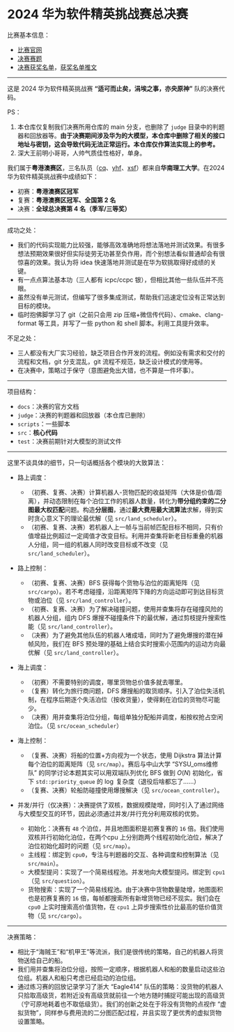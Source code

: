 # 2024 华为软件精英挑战赛总决赛

比赛基本信息：

- [比赛官网](https://developer.huaweicloud.com/codecraft2024)
- [决赛赛题](https://bbs.huaweicloud.com/forum/thread-02107148304313640001-1-1.html)
- [决赛获奖名单](https://competition.huaweicloud.com/advance/1000042021/html13)，[获奖名单推文](https://mp.weixin.qq.com/s?__biz=MzIyMjAwNTU2Mg==&mid=2651077568&idx=2&sn=c7c8af782f809f2f89ee25b5e2aaed81&chksm=f3c48b95c4b302834c3c61c31cb186cf02ea9b1a466a97027121aaaaf5f8b90b96c27b09a168&mpshare=1&scene=2&srcid=0429mxdk36FwhpDmRiD7EQzJ&sharer_shareinfo=9a749603b1f7caea014b25fb36ba9d42&sharer_shareinfo_first=9a749603b1f7caea014b25fb36ba9d42#rd)

------

这是 2024 华为软件精英挑战赛 **“适可而止矣，涓埃之事，亦央原神”** 队的决赛代码。

PS：
1. 本仓库仅复制我们决赛所用仓库的 main 分支，也删除了 `judge` 目录中的判题器和回放器等。**由于决赛期间涉及华为的大模型，本仓库中删除了相关的接口地址与密钥，这会导致代码无法正常运行。本仓库仅作算法实现上的参考。**
2. 深大王前明小哥哥，人帅气质佳性格好，单身。

我们属于**粤港澳赛区**，三名队员（[cq](https://github.com/OrangeQi-CQ)、[yhf](https://github.com/yhf4aspe)、[xsf](https://github.com/zzwtx)）都来自**华南理工大学**。在2024华为软件精英挑战赛中成绩如下：

- 初赛：**粤港澳赛区冠军**
- 复赛：**粤港澳赛区冠军、全国第 2 名**
- 决赛：**全球总决赛第 4 名（季军/三等奖）**

------

成功之处：

- 我们的代码实现能力比较强，能够高效准确地将想法落地并测试效果。有很多想法预期效果很好但实际徒劳无功甚至负作用，而个别想法看似普通却会有很惊喜的效果。我认为将 idea 快速落地并测试是在华为软挑取得好成绩的关键。
- 有一点点算法基本功（三人都有 icpc/ccpc 银），但相比其他一些队伍并不亮眼。
- 虽然没有单元测试，但编写了很多集成测试，帮助我们迅速定位没有正常达到目标的模块。
- 临时抱佛脚学习了 git（之前只会用 zip 压缩+微信传代码）、cmake、clang-format 等工具，并写了一些 python 和 shell 脚本。利用工具提升效率。

不足之处：

- 三人都没有大厂实习经验，缺乏项目合作开发的流程。例如没有需求和交付的流程和文档，git 分支混乱，git 流程不规范，缺乏设计模式的使用等。
- 在决赛中，策略过于保守（意图避免出大错，也不算是一件坏事）。

------

项目结构：
- `docs`：决赛的官方文档
- `judge`：决赛的判题器和回放器（本仓库已删除）
- `scripts`：一些脚本
- `src`：**核心代码**
- `test`：决赛前期针对大模型的测试文件

------

这里不谈具体的细节，只一句话概括各个模块的大致算法：

- 路上调度：
    - （初赛、复赛、决赛）计算机器人-货物匹配的收益矩阵（大体是价值/距离），并动态限制在每个泊位工作的机器人数量，转化为**带分组约束的二分图最大权匹配**问题。构造**分层图**，通过**最大费用最大流算法**求解，得到实时贪心意义下的理论最优解（见 `src/land_scheduler`）。
    - （初赛、复赛、决赛）若机器人上一帧与当前帧匹配目标不相同，只有价值增益比例超过一定阈值才改变目标。利用并查集将新老目标重叠的机器人分组，同一组的机器人同时改变目标或不改变（见 `src/land_scheduler`）。

- 路上控制：
    - （初赛、复赛、决赛）BFS 获得每个货物与泊位的距离矩阵（见 `src/cargo`）。若不考虑碰撞，沿距离矩阵下降的方向运动即可到达目标货物或泊位（见 `src/land_controller`）。
    - （初赛、复赛、决赛）为了解决碰撞问题，使用并查集将存在碰撞风险的机器人分组，组内 DFS 爆搜不碰撞条件下的最优解，通过剪枝提升搜索性能（见 `src/land_controller`）。
    - （决赛）为了避免其他队伍的机器人堵成墙，同时为了避免爆搜的潜在掉帧风险，我们在 BFS 预处理的基础上结合实时搜索小范围内的运动方向最优解（见 `src/land_controller`）。
- 海上调度：
    - （初赛）不需要特别的调度，哪里货物总价值多就去哪里。
    - （复赛）转化为旅行商问题，DFS 爆搜船的取货顺序。引入了泊位失活机制，在程序后期逐个失活泊位（按收货量），使得剩在泊位的货物尽可能少。
    - （决赛）用并查集将泊位分组，每组单独分配船并调度，船按权抢占空闲泊位。（见 `src/ocean_scheduler`）
- 海上控制：
    - （复赛、决赛）将船的位置+方向视为一个状态，使用 Dijkstra 算法计算每个泊位的距离矩阵（见 `src/map`）。赛后与中山大学 “SYSU_oms维修队” 的同学讨论本题其实可以用双端队列优化 BFS 做到 $O(N)$ 初始化，省下 `std::priority_queue` 的 $\log$ 复杂度（退役后啥都忘了……）
    - （复赛、决赛）轮船防碰撞使用爆搜解决（见 `src/ocean_controller`）。

- 并发/并行（仅决赛）：决赛提供了双核，数据规模陡增，同时引入了通过网络与大模型交互的环节，因此必须通过并发/并行充分利用双核的优势。
    - 初始化：决赛有 `48`  个泊位，并且地图面积是初赛复赛的 `16` 倍。我们使用双核并行初始化泊位，在两个cpu 上分别跑两个线程初始化泊位，解决了泊位初始化超时的问题（见 `src/map`）。
    - 主线程：绑定到 `cpu0`，专注与判题器的交互、各种调度和控制算法（见 `src/main`）。
    - 大模型提问：实现了一个简易线程池。并发地向大模型提问。绑定到 `cpu1`（见 `src/question`）。
    - 货物搜索：实现了一个简易线程池。由于决赛中货物数量陡增，地图面积也是初赛复赛的 `16` 倍，每帧都搜索所有新增货物已经不现实。我们会在 `cpu0` 上实时搜索高价值货物，在 `cpu1` 上异步搜索性价比最高的低价值货物（见 `src/cargo`）。

------

决赛策略：

- 相比于“海贼王”和“机甲王”等流派，我们是很传统的策略，自己的机器人将货物送给自己的船。
- 我们用并查集将泊位分组，按照一定顺序，根据机器人和船的数量启动这些泊位组。机器人和船只考虑已经启动的泊位组。
- 通过练习赛的回放记录学习了浙大 “Eagle414” 队伍的策略：没货物的机器人只拾取高级货，若附近没有高级货就前往一个地方随时捕捉可能出现的高级货（宁可原地耗着也不取低级货）。我们的创新之处在于将没有货物的点视作 “虚拟货物”，同样参与费用流的二分图匹配过程，并且实现了更优秀的虚拟货物设置策略。